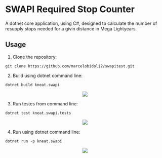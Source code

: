 # SWAPI Required Stop Counter

A dotnet core application, using C#, designed to calculate the number of resupply stops needed for a givin distance in Mega Lightyears.

## Usage
1. Clone the repository:
```
git clone https://github.com/marcelobidoli2/swapitest.git
```
2. Build using dotnet command line:
```
dotnet build kneat.swapi
```
<p align="center">
  <img src="./images/consolePromptBuild.png">
</p>

3. Run testes from command line:
```
dotnet test kneat.swapi.tests
```
<p align="center">
  <img src="./images/consolePromptTests.png">
</p>

4. Run using dotnet command line:
```
dotnet run -p kneat.swapi
```
<p align="center">
  <img src="./images/consolePromptRun.png">
</p>